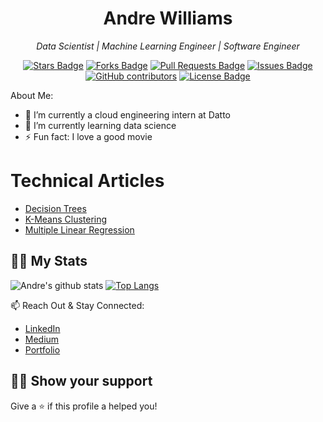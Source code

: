 <h1 align="center">Andre Williams</h1>
<p align="center"><i>Data Scientist | Machine Learning Engineer | Software Engineer</i></p>
<div align="center">
  <a href="https://github.com/elangosundar/awesome-README-templates/stargazers"><img src="https://img.shields.io/github/stars/elangosundar/awesome-README-templates" alt="Stars Badge"/></a>
<a href="https://github.com/elangosundar/awesome-README-templates/network/members"><img src="https://img.shields.io/github/forks/elangosundar/awesome-README-templates" alt="Forks Badge"/></a>
<a href="https://github.com/elangosundar/awesome-README-templates/pulls"><img src="https://img.shields.io/github/issues-pr/elangosundar/awesome-README-templates" alt="Pull Requests Badge"/></a>
<a href="https://github.com/elangosundar/awesome-README-templates/issues"><img src="https://img.shields.io/github/issues/elangosundar/awesome-README-templates" alt="Issues Badge"/></a>
<a href="https://github.com/elangosundar/awesome-README-templates/graphs/contributors"><img alt="GitHub contributors" src="https://img.shields.io/github/contributors/elangosundar/awesome-README-templates?color=2b9348"></a>
<a href="https://github.com/elangosundar/awesome-README-templates/blob/master/LICENSE"><img src="https://img.shields.io/github/license/elangosundar/awesome-README-templates?color=2b9348" alt="License Badge"/></a>
</div>
<!--
**Andre-Williams22/Andre-Williams22** is a ✨ _special_ ✨ repository because its `README.md` (this file) appears on your GitHub profile.
<img src="https://github.com/Andre-Williams22/Clean-Blog/blob/master/flaskapp/static/images/carmel.png">      
![Andre's github stats](https://github-readme-stats.vercel.app/api?username=Andre-Williams22&hide=contribs,prs) --> 

About Me:
- 🔭 I’m currently a cloud engineering intern at Datto
- 🌱 I’m currently learning data science 
- ⚡ Fun fact: I love a good movie

# Technical Articles
- [Decision Trees](https://medium.com/analytics-vidhya/to-tree-or-not-to-tree-that-is-the-decision-90ae1a9114c2)
- [K-Means Clustering](https://levelup.gitconnected.com/k-means-clustering-analysis-machine-learning-c98ed9f85d8a)
- [Multiple Linear Regression](https://levelup.gitconnected.com/expensive-cheap-housing-prices-predict-prices-boston-housing-dataset-d60987b65c75)


## :man_astronaut: My Stats

![Andre's github stats](https://github-readme-stats.vercel.app/api?username=Andre-Williams22&show_icons=true)
[![Top Langs](https://github-readme-stats.vercel.app/api/top-langs/?username=Andre-Williams22&layout=compact&exclude_repo=github-readme-stats,Andre-Williams22.github.io)](https://github.com/Andre-Williams/github-readme-stats)

📫  Reach Out & Stay Connected:
  - [LinkedIn](https://www.linkedin.com/in/andrewilliams22/)
  - [Medium](https://medium.com/@andre_williams)
  - [Portfolio](https://www.makeschool.com/portfolio/andre-williams)

## :man_astronaut: Show your support

Give a ⭐️ if this profile a helped you!
